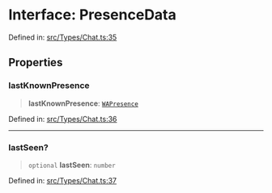 # Interface: PresenceData

Defined in: [src/Types/Chat.ts:35](https://github.com/Fokusdotid/bail/blob/99acc683da8779d62a0509bb4108fdb35cb2b061/src/Types/Chat.ts#L35)

## Properties

### lastKnownPresence

> **lastKnownPresence**: [`WAPresence`](../type-aliases/WAPresence.md)

Defined in: [src/Types/Chat.ts:36](https://github.com/Fokusdotid/bail/blob/99acc683da8779d62a0509bb4108fdb35cb2b061/src/Types/Chat.ts#L36)

***

### lastSeen?

> `optional` **lastSeen**: `number`

Defined in: [src/Types/Chat.ts:37](https://github.com/Fokusdotid/bail/blob/99acc683da8779d62a0509bb4108fdb35cb2b061/src/Types/Chat.ts#L37)
